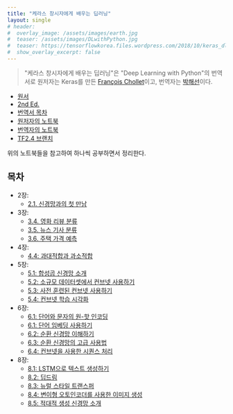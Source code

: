 ```yaml
---
title: "케라스 창시자에게 배우는 딥러닝"
layout: single
# header:
#  overlay_image: /assets/images/earth.jpg
#  teaser: /assets/images/DLwithPython.jpg
#  teaser: https://tensorflowkorea.files.wordpress.com/2018/10/keras_dl_b.jpg
#  show_overlay_excerpt: false
---
```


> "케라스 창시자에게 배우는 딥러닝"은 "Deep Learning with Python"의 번역서로 원저자는 Keras를 만든 [François Chollet](https://fchollet.com/)이고, 번역자는 [박해선](https://tensorflow.blog/)이다.

* [원서](https://drive.google.com/file/d/1IpNAhiNouifgKQrUpw5QXFYUIboFrSdx/view?usp=sharing)
* [2nd Ed.](https://livebook.manning.com/book/deep-learning-with-python-second-edition/)
* [번역서 목차](https://tensorflow.blog/%ec%bc%80%eb%9d%bc%ec%8a%a4-%eb%94%a5%eb%9f%ac%eb%8b%9d/)
* [원저자의 노트북](https://github.com/fchollet/deep-learning-with-python-notebooks)
* [번역자의 노트북](https://github.com/rickiepark/deep-learning-with-python-notebooks)
* [TF2.4 브랜치](https://github.com/rickiepark/deep-learning-with-python-notebooks/tree/tf2)

위의 노트북들을 참고하여 하나씩 공부하면서 정리한다.

## 목차

* 2장:
    * [2.1. 신경망과의 첫 만남](https://colab.research.google.com/drive/1RCjXoNExjMjIaCMtRu35Cwryq-vZJDNN?usp=sharing)
* 3장:
    * [3.4. 영화 리뷰 분류](https://colab.research.google.com/drive/1aPavnONxM04DsEvPi1abBDstCKEuOUQd)
    * [3.5. 뉴스 기사 분류](https://colab.research.google.com/drive/1Z8O3TvXtzN0PpsCJsP_sQOTHRxBR8LMh)
    * [3.6. 주택 가격 예측](https://colab.research.google.com/drive/1j4-7LyVfZBBZEJqEoXds-OLl214XlBtz)
* 4장:
    * [4.4: 과대적합과 과소적합](https://colab.research.google.com/drive/1xcWJKZxEA5tVpUonaKQpfht5Ny_3MCQ-)
* 5장:
    * [5.1: 합성곱 신경망 소개](https://colab.research.google.com/drive/1uFC_sKzCBe6xJUfDoKrSI2DG4TVChkyj)
    * [5.2: 소규모 데이터셋에서 컨브넷 사용하기](https://colab.research.google.com/drive/1dJEdJCjxTn9jkXk4oTWIF72V769vIlwp)
    * [5.3: 사전 훈련된 컨브넷 사용하기](https://colab.research.google.com/drive/1Ry2rB6IzCR8XWDms2yd60pO1aagEHXlP)
    * [5.4: 컨브넷 학습 시각화](https://colab.research.google.com/drive/16rgwHtdI47rQ-6zRiet_ovUy8VjdsKec)
* 6장:
    * [6.1: 단어와 문자의 원-핫 인코딩](https://colab.research.google.com/drive/1IzTGN5WGuE_VnlW1I6L2S32nqi8ExMcs)
    * [6.1: 단어 임베딩 사용하기](https://colab.research.google.com/drive/16NJPjpSufYriWILvm3RzLSHbM9FijNt9)
    * [6.2: 순환 신경망 이해하기](https://colab.research.google.com/drive/1-dYI5QEM4sjDeb_PY5DD0DfFrnaPLLM6)
    * [6.3: 순환 신경망의 고급 사용법](https://colab.research.google.com/drive/1PLUAdFmgI105anO3JgnMpzPA2_lByQKB)
    * [6.4: 컨브넷을 사용한 시퀀스 처리](https://colab.research.google.com/drive/1MGcJRk2Inv1U2elYXYirFrgVGQnktsht)
* 8장:
    * [8.1: LSTM으로 텍스트 생성하기](https://colab.research.google.com/drive/1YZ3DnETX18st4OmzREIxcillk3gwerI5)
    * [8.2: 딥드림](https://colab.research.google.com/drive/1qhgojzfVGF5eyJJqIQRzIxW2HcY12RB7)
    * [8.3: 뉴럴 스타일 트랜스퍼](https://colab.research.google.com/drive/15j3dFV8N1s_r8K8mzYSlcBDXTGZAW85L)
    * [8.4: 변이형 오토인코더를 사용한 이미지 생성](https://colab.research.google.com/drive/18Z3TDDve1RW38_b8-4_NcFt6C87kXn7n)
    * [8.5: 적대적 생성 신경망 소개](https://colab.research.google.com/drive/1bSP3SsdgKjWW0TxcuLw3ddR8Mktce4g9)

[1]: http://faculty.neu.edu.cn/yury/AAI/Textbook/Deep%20Learning%20with%20Python.pdf

